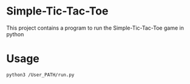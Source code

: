 # Simple-Tic-Tac-Toe
This project contains a program to run the Simple-Tic-Tac-Toe game in python 

# Usage
```
python3 /User_PATH/run.py
```
